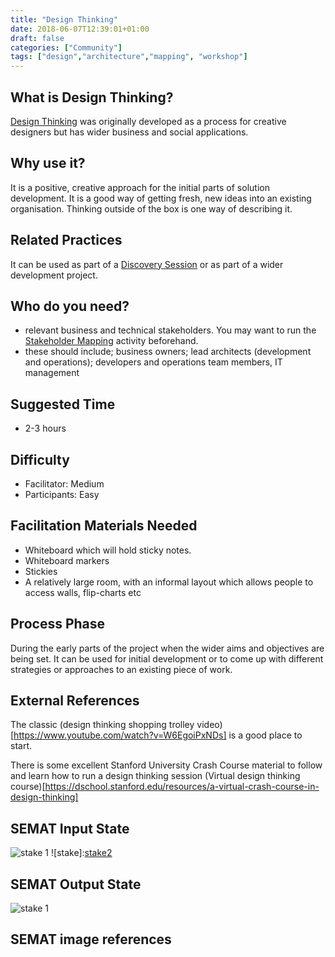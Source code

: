```yaml
---
title: "Design Thinking"
date: 2018-06-07T12:39:01+01:00
draft: false
categories: ["Community"]
tags: ["design","architecture","mapping", "workshop"]
---
```


## What is Design Thinking?

[Design Thinking](https://en.wikipedia.org/wiki/Design_thinking) was originally developed as a process for creative designers but has wider business and social applications.

## Why use  it?

It is a positive, creative approach for the initial parts of solution development. It is a good way of getting fresh, new ideas into an existing organisation. Thinking outside of the box is one way of describing it.

## Related Practices

It can be used as part of a [Discovery Session]([discovery.md) or as part of a wider development project.

## Who do you need?

- relevant business and technical stakeholders.  You may want to run the [Stakeholder Mapping](stakeholder-mapping.md) activity beforehand.
- these should include; business owners; lead architects (development and operations); developers and operations team members, IT management


## Suggested Time

- 2-3 hours


## Difficulty
- Facilitator: Medium
- Participants: Easy


## Facilitation Materials Needed

- Whiteboard which will hold sticky notes.
- Whiteboard markers
- Stickies
- A relatively large room, with an informal layout which allows people to access walls, flip-charts etc

## Process Phase

During the early parts of the project when the wider aims and objectives are being set. It can be used for initial development or to come up with different strategies or approaches to an existing piece of work.

## External References

The classic (design thinking shopping trolley video)[https://www.youtube.com/watch?v=W6EgoiPxNDs] is a good place to start. 

There is some excellent Stanford University Crash Course material to follow and learn how to run a design thinking session
(Virtual design thinking course)[https://dschool.stanford.edu/resources/a-virtual-crash-course-in-design-thinking]


## SEMAT Input State
![stake 1](/images/thumb_1.02_Stakeholders_Represented_pcard.png)
![stake]:[stake2]
## SEMAT Output State
![stake 1](/images/thumb_1.03_Stakeholders_Involved_pcard.png)


## SEMAT image references
[stake2]: /images/thumb_1.03_Stakeholders_Involved_pcard.png 
